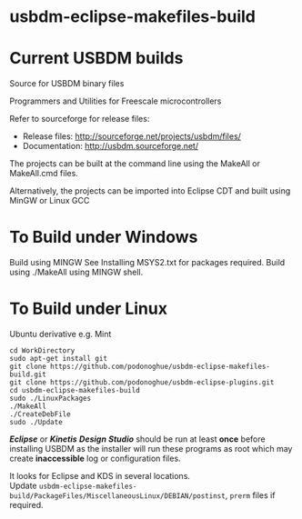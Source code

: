 # usbdm-eclipse-makefiles-build
Current USBDM builds
=======================

Source for USBDM binary files  

Programmers and Utilities for Freescale microcontrollers  

Refer to sourceforge for release files:  
* Release files: http://sourceforge.net/projects/usbdm/files/  
* Documentation: http://usbdm.sourceforge.net/  

The projects can be built at the command line using the MakeAll or MakeAll.cmd files.

Alternatively, the projects can be imported into Eclipse CDT and built using MinGW or Linux GCC

To Build under Windows  
=====================
Build using MINGW
See Installing MSYS2.txt for packages required.
Build using ./MakeAll using MINGW shell.

To Build under Linux
=====================
Ubuntu derivative e.g. Mint  

~~~~
cd WorkDirectory
sudo apt-get install git  
git clone https://github.com/podonoghue/usbdm-eclipse-makefiles-build.git  
git clone https://github.com/podonoghue/usbdm-eclipse-plugins.git  
cd usbdm-eclipse-makefiles-build  
sudo ./LinuxPackages  
./MakeAll  
./CreateDebFile  
sudo ./Update  
~~~~

**_Eclipse_** or **_Kinetis_** **_Design_** **_Studio_** should be run at least **once** before installing USBDM as the installer will run these programs as root which may create **inaccessible** log or configuration files.   

It looks for Eclipse and KDS in several locations.  
Update `usbdm-eclipse-makefiles-build/PackageFiles/MiscellaneousLinux/DEBIAN/postinst`, `prerm` files if required.
